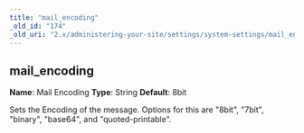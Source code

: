 ```yaml
---
title: "mail_encoding"
_old_id: "174"
_old_uri: "2.x/administering-your-site/settings/system-settings/mail_encoding"
---
```


## mail\_encoding

**Name**: Mail Encoding 
**Type**: String 
**Default**: 8bit

Sets the Encoding of the message. Options for this are "8bit", "7bit", "binary", "base64", and "quoted-printable".